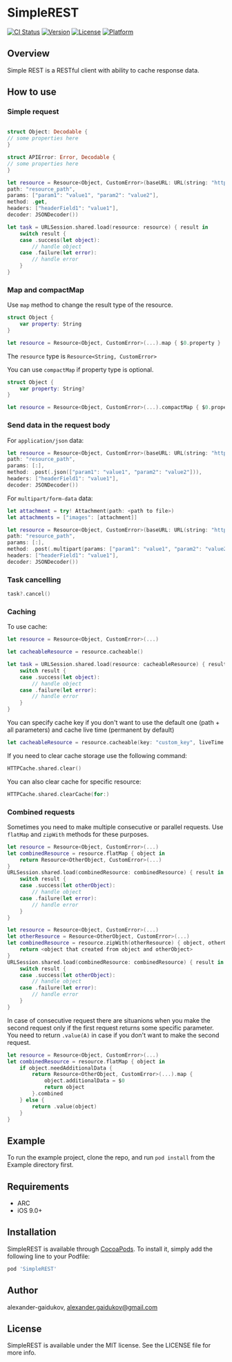 # SimpleREST

[![CI Status](http://img.shields.io/travis/alexander-gaidukov/SimpleREST.svg?style=flat)](https://travis-ci.org/alexander-gaidukov/SimpleREST)
[![Version](https://img.shields.io/cocoapods/v/SimpleREST.svg?style=flat)](http://cocoapods.org/pods/SimpleREST)
[![License](https://img.shields.io/cocoapods/l/SimpleREST.svg?style=flat)](http://cocoapods.org/pods/SimpleREST)
[![Platform](https://img.shields.io/cocoapods/p/SimpleREST.svg?style=flat)](http://cocoapods.org/pods/SimpleREST)

## Overview
Simple REST is a RESTful client with ability to cache response data.

## How to use

### Simple request

```swift

struct Object: Decodable {
// some properties here
}

struct APIError: Error, Decodable {
// some properties here
}

let resource = Resource<Object, CustomError>(baseURL: URL(string: "https://...")!
path: "resource_path",
params: ["param1": "value1", "param2": "value2"],
method: .get,
headers: ["headerField1": "value1"],
decoder: JSONDecoder())

let task = URLSession.shared.load(resource: resource) { result in
    switch result {
    case .success(let object):
        // handle object
    case .failure(let error):
        // handle error
    }
}
```

### Map and compactMap
Use `map` method to change the result type of the resource.
```swift
struct Object {
    var property: String
}

let resource = Resource<Object, CustomError>(...).map { $0.property }
```
The `resource` type is `Resource<String, CustomError>`

You can use `compactMap` if property type is optional.
```swift
struct Object {
    var property: String?
}

let resource = Resource<Object, CustomError>(...).compactMap { $0.property }
```

### Send data in the request body

For `application/json` data:
```swift
let resource = Resource<Object, CustomError>(baseURL: URL(string: "https://...")!
path: "resource_path",
params: [:],
method: .post(.json(["param1": "value1", "param2": "value2"])),
headers: ["headerField1": "value1"],
decoder: JSONDecoder())
```

For `multipart/form-data` data:
```swift
let attachment = try! Attachment(path: <path to file>)
let attachments = ["images": [attachment]]

let resource = Resource<Object, CustomError>(baseURL: URL(string: "https://...")!
path: "resource_path",
params: [:],
method: .post(.multipart(params: ["param1": "value1", "param2": "value2"], attachments: attachments)),
headers: ["headerField1": "value1"],
decoder: JSONDecoder())
```
### Task cancelling

```swift
task?.cancel()
```

### Caching

To use cache:

```swift
let resource = Resource<Object, CustomError>(...)

let cacheableResource = resource.cacheable()

let task = URLSession.shared.load(resource: cacheableResource) { result in
    switch result {
    case .success(let object):
        // handle object
    case .failure(let error):
        // handle error
    }
}
```

You can specify cache key if you don't want to use the default one (path + all parameters) and cache live time (permanent by default)

```swift
let cacheableResource = resource.cacheable(key: "custom_key", liveTime: 60)
```

If you need to clear cache storage use the following command:
```swift
HTTPCache.shared.clear()
```
You can also clear cache for specific resource:
```swift
HTTPCache.shared.clearCache(for:)
```

### Combined requests
Sometimes you need to make multiple consecutive or parallel requests. Use `flatMap` and `zipWith` methods for these purposes.

```swift
let resource = Resource<Object, CustomError>(...)
let combinedResource = resource.flatMap { object in
    return Resource<OtherObject, CustomError>(...)
}
URLSession.shared.load(combinedResource: combinedResource) { result in
    switch result {
    case .success(let otherObject):
        // handle object
    case .failure(let error):
        // handle error
    }
}
```

```swift
let resource = Resource<Object, CustomError>(...)
let otherResource = Resource<OtherObject, CustomError>(...)
let combinedResource = resource.zipWith(otherResource) { object, otherObject in
    return <object that created from object and otherObject>
}
URLSession.shared.load(combinedResource: combinedResource) { result in
    switch result {
    case .success(let otherObject):
        // handle object
    case .failure(let error):
        // handle error
    }
}
```

In case of consecutive request there are situanions when you make the second request only if the first request returns some specific parameter. You need to return `.value(A)` in case if you don't want to make the second request.

```swift
let resource = Resource<Object, CustomError>(...)
let combinedResource = resource.flatMap { object in
    if object.needAdditionalData {
        return Resource<OtherObject, CustomError>(...).map { 
            object.additionalData = $0
            return object
        }.combined
    } else {
        return .value(object)
    }
}
```

## Example

To run the example project, clone the repo, and run `pod install` from the Example directory first.

## Requirements
* ARC
* iOS 9.0+

## Installation

SimpleREST is available through [CocoaPods](http://cocoapods.org). To install
it, simply add the following line to your Podfile:

```ruby
pod 'SimpleREST'
```

## Author

alexander-gaidukov, alexander.gaidukov@gmail.com

## License

SimpleREST is available under the MIT license. See the LICENSE file for more info.
